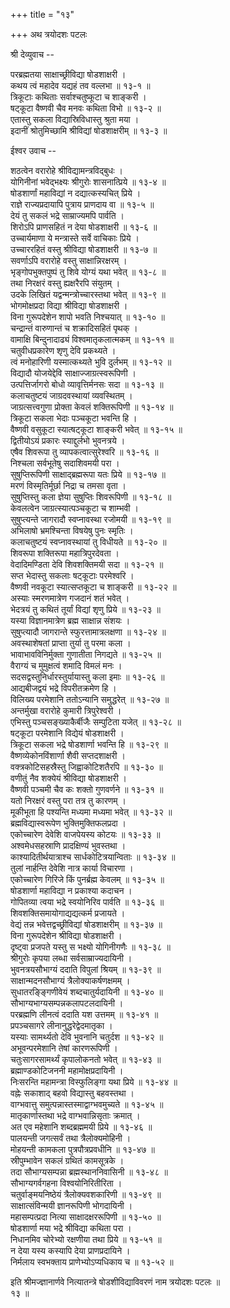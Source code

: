+++
title = "१३"

+++
अथ त्रयोदशः पटलः  
  
  
श्री देव्युवाच --  
  
परब्रह्मतया साक्षाच्छ्रीविद्या षोडशाक्षरी ।  
कथय त्वं महादेव यद्यहं तव वल्लभा ॥ १३-१ ॥  
त्रिकूटाः कथिताः सर्वाश्चतुष्कूटा च शाङ्करी ।  
षट्कूटा वैष्णवी चैव मनवः कथिता विभो ॥ १३-२ ॥  
एतास्तु सकला विद्यास्रिविधास्तु श्रुता मया ।  
इदानीं श्रोतुमिच्छामि श्रीविद्यां षोडशाक्षरीम् ॥ १३-३ ॥  
  
ईश्वर उवाच --  
  
शठत्वेन वरारोहे श्रीविद्यामन्त्रविद्बुधः ।  
योगिनीनां भवेद्भक्ष्यः श्रीगुरोः शासनात्प्रिये ॥ १३-४ ॥  
षोडशार्णां महाविद्यां न दद्यात्कस्यचित् प्रिये ।  
राज्ञे राज्यप्रदायापि पुत्राय प्राणदाय वा ॥ १३-५ ॥  
देयं तु सकलं भद्रे साम्राज्यमपि पार्वति ।  
शिरोऽपि प्राणसहितं न देया षोडशाक्षरी ॥ १३-६ ॥  
उच्चार्यमाणा ये मन्त्रास्ते सर्वे वाचिकाः प्रिये ।  
उच्चाररहितं वस्तु श्रीविद्या षोडशाक्षरी ॥ १३-७ ॥  
सवर्णाऽपि वरारोहे वस्तु साक्षान्निरक्षरम् ।  
भृङ्गोपभुक्तपुष्पं तु शिवे योग्यं यथा भवेत् ॥ १३-८ ॥  
तथा निरक्षरं वस्तु ह्यक्षरैरपि संयुतम् ।  
उदके लिखितं यद्वन्मन्त्रोच्चारस्तथा भवेत् ॥ १३-९ ॥  
भोगमोक्षप्रदा विद्या श्रीविद्या षोडशाक्षरी ।  
विना गुरूपदेशेन शापो भवति निश्चयात् ॥ १३-१० ॥  
चन्द्रान्तं वारुणान्तं च शक्रादिसहितं पृथक् ।  
वामाक्षि बिन्दुनादाढ्यं विश्वमातृकलात्मकम् ॥ १३-११ ॥  
चतुवीधप्रकारेण शृणु देवि प्रकथ्यते ।  
त्वं मनोहारिणी यस्मात्कथ्यते भुवि दुर्लभम् ॥ १३-१२ ॥  
विद्यादौ योजयेद्देवि साक्षाज्जाग्रत्स्वरूपिणी ।  
उत्पत्तिर्जागरो बोधो व्यावृत्तिर्मनसः सदा ॥ १३-१३ ॥  
कलाचतुष्टयं जाग्रदवस्थायां व्यवस्थितम् ।  
जाग्रत्सत्त्वगुणा प्रोक्ता केवलं शक्तिरूपिणी ॥ १३-१४ ॥  
त्रिकूटा सकला भेदाः पञ्चकूटा भवन्ति हि ।  
वैष्णवी वसुकूटा स्यात्षट्कूटा शाङ्करी भवेत् ॥ १३-१५ ॥  
द्वितीयोऽयं प्रकारः स्याद्दुर्लभो भुवनत्रये ।  
एषैव शिवरूपा तु व्यापकत्वात्सुरेश्वरि ॥ १३-१६ ॥  
निश्चला सर्वभूतेषु सदाशिवमयी परा ।  
सुषुप्तिरूपिणी साक्षाद्ब्रह्मरूपा यतः प्रिये ॥ १३-१७ ॥  
मरणं विस्मृतिर्मूर्छा निद्रा च तमसा वृता ।  
सुषुप्तिस्तु कला ज्ञेया सुषुप्तिः शिवरूपिणी ॥ १३-१८ ॥  
केवलत्वेन जाग्रत्स्यात्पञ्चकूटा च शाम्भवी ।  
सुषुप्त्यन्ते जागरादौ स्वप्नावस्था रजोमयी ॥ १३-१९ ॥  
अभिलाषो भ्रमश्चिन्ता विषयेषु पुनः स्मृतिः ।  
कलाचतुष्टयं स्वप्नावस्थायां तु विधीयते ॥ १३-२० ॥  
शिवरूपा शक्तिरूपा महात्रिपुरदेवता ।  
वेदादिमण्डिता देवि शिवशक्तिमयी सदा ॥ १३-२१ ॥  
सप्त भेदास्तु सकलाः षट्कूटाः परमेश्वरि ।  
वैष्णवी नवकूटा स्यात्सप्तकूटा च शाङ्करी ॥ १३-२२ ॥  
अस्याः स्मरणमात्रेण गजदानं शतं भवेत् ।  
भेदत्रयं तु कथितं तूर्यां विद्यां शृणु प्रिये ॥ १३-२३ ॥  
यस्या विज्ञानमात्रेण ब्रह्म साक्षान्न संशयः ।  
सुषुप्त्यादौ जागरान्ते स्फुरत्तामात्रलक्षणा ॥ १३-२४ ॥  
अवस्थाशेषतां प्राप्ता तुर्या तु परमा कला ।  
भावाभावविनिर्मुक्ता गुणातीता निगद्यते ॥ १३-२५ ॥  
वैराग्यं च मुमुक्षत्वं शमादि विमलं मनः ।  
सदसद्वस्तुनिर्धारस्तुर्यायास्तु कला इमाः ॥ १३-२६ ॥  
आद्यबीजद्वयं भद्रे विपरीतक्रमेण हि ।  
विलिख्य परमेशानि ततोऽन्यानि समुद्धरेत् ॥ १३-२७ ॥  
अन्तर्मुखा वरारोहे कुमारी त्रिपुरेश्वरी ।  
एभिस्तु पञ्चसङ्ख्याकैर्बीजैः सम्पुटिता यजेत् ॥ १३-२८ ॥  
षट्कूटा परमेशानि विद्येयं षोडशाक्षरी ।  
त्रिकूटा सकला भद्रे षोडशार्णा भवन्ति हि ॥ १३-२९ ॥  
वैष्णव्येकोनविंशार्णा शैवी सप्तदशाक्षरी ।  
वक्त्रकोटिसहस्रैस्तु जिह्वाकोटिशतैरपि ॥ १३-३० ॥  
वणीतुं नैव शक्येयं श्रीविद्या षोडशाक्षरी ।  
वैष्णवी पञ्चमी चैव कः शक्तो गुणवर्णने ॥ १३-३१ ॥  
यतो निरक्षरं वस्तु परा तत्र तु कारणम् ।  
मूकीभूता हि पश्यन्ति मध्यमा मध्यमा भवेत् ॥ १३-३२ ॥  
ब्रह्मविद्यास्वरूपेण भुक्तिमुक्तिफलप्रदा ।  
एकोच्चारेण देवेशि वाजपेयस्य कोटयः ॥ १३-३३ ॥  
अश्वमेधसहस्राणि प्रादक्षिण्यं भुवस्तथा ।  
काश्यादितीर्थयात्राश्च सार्धकोटित्रयान्विताः ॥ १३-३४ ॥  
तुलां नार्हन्ति देवेशि नात्र कार्या विचारणा ।  
एकोच्चारेण गिरिजे किं पुनर्ब्रह्म केवलम् ॥ १३-३५ ॥  
षोडशार्णा महाविद्या न प्रकाश्या कदाचन ।  
गोपितव्या त्वया भद्रे स्वयोनिरिव पार्वति ॥ १३-३६ ॥  
शिवशक्तिसमायोगाद्यद्यत्कर्म प्रजायते ।  
वेद्यं तन्न भवेत्तद्वच्छ्रीविद्यां षोडशाक्षरीम् ॥ १३-३७ ॥  
विना गुरूपदेशेन श्रीविद्या षोडशाक्षरी ।  
दृष्ट्वा प्रजपते यस्तु स भक्ष्यो योगिनीगणैः ॥ १३-३८ ॥  
श्रीगुरोः कृपया लब्धा सर्वसाम्राज्यदायिनी ।  
भुवनत्रयसौभाग्यं ददाति विपुलां श्रियम् ॥ १३-३९ ॥  
साक्षान्मदनसौभाग्यं त्रैलोक्याकर्षणक्षमम् ।  
सुधातरङ्ङ्गिणीवेयं शब्दचातुर्यदायिनी ॥ १३-४० ॥  
सौभाग्यभाग्यसम्पन्नकलापटलदायिनी ।  
परब्रह्मणि लीनत्वं ददाति यश उत्तमम् ॥ १३-४१ ॥  
प्रपञ्चसागरे लीनानुद्धरेद्वेदमातृका ।  
यस्याः सामर्थ्यतो देवि भुवनानि चतुर्दश ॥ १३-४२ ॥  
अभूवन्परमेशानि तेषां कारणरूपिणी ।  
चतुःसागरसामर्थ्यं कृपालोकनतो भवेत् ॥ १३-४३ ॥  
ब्रह्माण्डकोटिजननी महामोक्षप्रदायिनी ।  
निःसरन्ति महामन्त्रा विस्फुलिङ्गा यथा प्रिये ॥ १३-४४ ॥  
वह्नेः सकाशाद् बहवो विद्यास्तु बहवस्तथा ।  
वाग्भवात्तु समुत्पन्नास्तस्माद्वाग्भवमुच्यते ॥ १३-४५ ॥  
मातृकार्णास्तथा भद्रे वाग्भवान्निसृताः क्रमात् ।  
अत एव महेशानि शब्दब्रह्ममयी प्रिये ॥ १३-४६ ॥  
पालयन्ती जगत्सर्वं तथा त्रैलोक्यमोहिनी ।  
मोहयन्ती कामकला पुत्रपौत्रप्रवधीनि ॥ १३-४७ ॥  
स्रीपुम्भावेन सकलं ग्रथितं कामसूत्रके ।  
तदा सौभाग्यसम्पन्ना ब्रह्मस्थाननिवासिनी ॥ १३-४८ ॥  
सौभाग्यगर्वगहना विश्वयोनिरितीरिता ।  
चतुर्वाङ्मयनिष्ठेयं त्रैलोक्यवशकारिणी ॥ १३-४९ ॥  
साक्षात्संविन्मयी ज्ञानरूपिणी भोगदायिनी ।  
महासम्पत्प्रदा नित्या साक्षादक्षररूपिणी ॥ १३-५० ॥  
षोडशार्णा मया भद्रे श्रीविद्या कथिता परा ।  
निधानमिव चोरेभ्यो रक्षणीया तथा प्रिये ॥ १३-५१ ॥  
न देया यस्य कस्यापि देया प्राणप्रदायिने ।  
निर्मलाय स्वभक्ताय प्राणेभ्योऽप्यधिकाय च ॥ १३-५२ ॥  
  
इति श्रीमज्ज्ञानार्णवे नित्यातन्त्रे षोडशीविद्याविवरणं नाम त्रयोदशः पटलः ॥   
१३ ॥  
  
  
  
  
  
